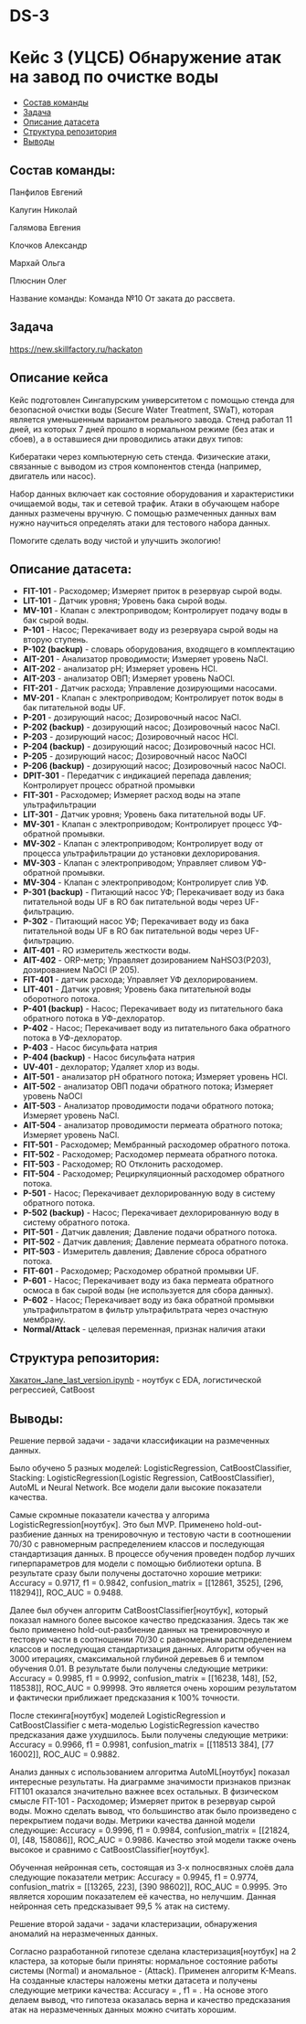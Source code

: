 # DS-3
# Кейс 3 (УЦСБ) Обнаружение атак на завод по очистке воды

<!-- vim-markdown-toc Redcarpet -->

* [Состав команды](#состав-команды)
* [Задача](#задача)
* [Описание датасета](#описание-датасета)
* [Структура репозитория](#структура-репозитория)
* [Выводы](#выводы)

<!-- vim-markdown-toc -->

## Состав команды: 
Панфилов Евгений

Калугин Николай

Галямова Евгения

Клочков Александр

Мархай Ольга

Плюснин Олег

Название команды: Команда №10 От заката до рассвета.



## Задача

https://new.skillfactory.ru/hackaton

##  Описание кейса
Кейс подготовлен Сингапурским университетом c помощью стенда для безопасной очистки воды (Secure Water Treatment, SWaT), которая является уменьшенным вариантом реального завода. Стенд работал 11 дней, из которых 7 дней прошло в нормальном режиме (без атак и сбоев), а в оставшиеся дни проводились атаки двух типов:

Кибератаки через компьютерную сеть стенда. Физические атаки, связанные с выводом из строя компонентов стенда (например, двигатель или насос).

Набор данных включает как состояние оборудования и характеристики очищаемой воды, так и сетевой трафик. Атаки в обучающем наборе данных размечены вручную. С помощью размеченных данных вам нужно научиться определять атаки для тестового набора данных.

Помогите сделать воду чистой и улучшить экологию!

## Описание датасета:
- **FIT-101** - Расходомер; Измеряет приток в резервуар сырой воды.
- **LIT-101** - Датчик уровня; Уровень бака сырой воды.
- **MV-101** - Клапан с электроприводом; Контролирует подачу воды в бак сырой воды.
- **P-101** - Насос; Перекачивает воду из резервуара сырой воды на вторую ступень.
- **P-102 (backup)** - cловарь оборудования, входящего в комплектацию
- **AIT-201** - Анализатор проводимости; Измеряет уровень NaCl.
- **AIT-202** - анализатор pH; Измеряет уровень HCl.
- **AIT-203** - анализатор ОВП; Измеряет уровень NaOCl.
- **FIT-201** - Датчик расхода; Управление дозирующими насосами.
- **MV-201** - Клапан с электроприводом; Контролирует поток воды в бак питательной воды UF.
- **P-201** - дозирующий насос; Дозировочный насос NaCl.
- **P-202 (backup)** - дозирующий насос; Дозировочный насос NaCl.
- **P-203** - дозирующий насос; Дозировочный насос HCl.
- **P-204 (backup)** - дозирующий насос; Дозировочный насос HCl.
- **P-205** - дозирующий насос; Дозировочный насос NaOCl
- **P-206 (backup)** - дозирующий насос; Дозировочный насос NaOCl.
- **DPIT-301** - Передатчик с индикацией перепада давления; Контролирует процесс обратной промывки
- **FIT-301** - Расходомер; Измеряет расход воды на этапе ультрафильтрации
- **LIT-301** - Датчик уровня; Уровень бака питательной воды UF.
- **MV-301** - Клапан с электроприводом; Контролирует процесс УФ-обратной промывки.
- **MV-302** - Клапан с электроприводом; Контролирует воду от процесса ультрафильтрации до установки дехлорирования.
- **MV-303** - Клапан с электроприводом; Управляет сливом УФ-обратной промывки.
- **MV-304** - Клапан с электроприводом; Контролирует слив УФ.
- **P-301 (backup)** - Питающий насос УФ; Перекачивает воду из бака питательной воды UF в RO
бак питательной воды через UF-фильтрацию.
- **P-302** - Питающий насос УФ; Перекачивает воду из бака питательной воды UF в RO
бак питательной воды через UF-фильтрацию.
- **AIT-401** - RO измеритель жесткости воды.
- **AIT-402** - ORP-метр; Управляет дозированием NaHSO3(P203), дозированием NaOCl
(P 205).
- **FIT-401** - датчик расхода; Управляет УФ дехлорированием.
- **LIT-401** - Датчик уровня; Уровень бака питательной воды оборотного потока.
- **P-401 (backup)** - Насос; Перекачивает воду из питательного бака обратного потока в УФ-дехлоратор.
- **P-402** - Насос; Перекачивает воду из питательного бака обратного потока в УФ-дехлоратор.
- **P-403** - Насос бисульфата натрия
- **P-404 (backup)** - Насос бисульфата натрия
- **UV-401** - дехлоратор; Удаляет хлор из воды.
- **AIT-501** - анализатор pH обратного потока; Измеряет уровень HCl.
- **AIT-502** - анализатор ОВП подачи обратного потока; Измеряет уровень NaOCl
- **AIT-503** - Анализатор проводимости подачи обратного потока; Измеряет уровень NaCl.
- **AIT-504** - анализатор проводимости пермеата обратного потока; Измеряет уровень NaCl.
- **FIT-501** - Расходомер; Мембранный расходомер обратного потока.
- **FIT-502** - Расходомер; Расходомер пермеата обратного потока.
- **FIT-503** - Расходомер; RO Отклонить расходомер.
- **FIT-504** - Расходомер; Рециркуляционный расходомер обратного потока.
- **P-501** - Насос; Перекачивает дехлорированную воду в систему обратного потока.
- **P-502 (backup)** - Насос; Перекачивает дехлорированную воду в систему обратного потока.
- **PIT-501** - Датчик давления; Давление подачи обратного потока.
- **PIT-502** - Датчик давления; Давление пермеата обратного потока.
- **PIT-503** - Измеритель давления; Давление сброса обратного потока.
- **FIT-601** - Расходомер; Расходомер обратной промывки UF.
- **P-601** - Насос; Перекачивает воду из бака пермеата обратного осмоса в бак сырой воды
(не используется для сбора данных).
- **P-602** - Насос; Перекачивает воду из бака обратной промывки ультрафильтратом в фильтр ультрафильтрата через очастную мембрану.
- **Normal/Attack** - целевая переменная, признак наличия атаки


## Структура репозитория:

[Хакатон_Jane_last_version.ipynb]() - ноутбук с EDA, логистической регрессией, CatBoost 

## Выводы:
Решение первой задачи - задачи классификации на размеченных данных. 

   Было обучено 5 разных моделей: LogisticRegression, CatBoostClassifier, 
Stacking: LogisticRegression(Logistic Regression, CatBoostClassifier), AutoML и Neural Network.
   Все модели дали высокие показатели качества.

   Самые скромные показатели качества у алгорима LogisticRegression[ноутбук]. Это был MVP.
   Применено hold-out-разбиение данных на тренировочную и тестовую части в соотношении 70/30 с 
равномерным распределением классов и последующая стандартизация данных. В процессе обучения 
проведен подбор лучших гиперпараметров для модели с помощью библиотеки optuna.
   В результате сразу были получены достаточно хорошие метрики: Accuracy = 0.9717, f1 = 0.9842, 
confusion_matrix = [[12861, 3525], [296, 118294]], ROC_AUC = 0.9488.

   Далее был обучен алгоритм CatBoostClassifier[ноутбук], который показал намного более высокое 
качество предсказания.
   Здесь так же было применено hold-out-разбиение данных на тренировочную и тестовую части в 
соотношении 70/30 с равномерным распределением классов и последующая стандартизация данных. 
Алгоритм обучен на 3000 итерациях, смаксимальной глубиной деревьев 6 и темпом обучения 0.01.
   В результате были получены следующие метрики: Accuracy = 0.9985, f1 = 0.9992, 
confusion_matrix = [[16238, 148], [52, 118538]], ROC_AUC = 0.99998. Это является очень хорошим 
результатом и фактически приближает предсказания к 100% точности.

   После стекинга[ноутбук] моделей LogisticRegression и CatBoostClassifier с мета-моделью 
LogisticRegression качество предсказания даже ухудшилось. Были получены следующие метрики: 
Accuracy = 0.9966, f1 = 0.9981, confusion_matrix = [[118513 384], [77 16002]], ROC_AUC = 0.9882.

   Анализ данных с использованием алгоритма AutoML[ноутбук] показал интересные результаты. На 
диаграмме значимости признаков признак FIT101 оказался значительно важнее всех остальных. В 
физическом смысле FIT-101 - Расходомер; Измеряет приток в резервуар сырой воды. Можно сделать вывод, 
что большинство атак было произведено с перекрытием подачи воды.
   Метрики качества данной модели следующие: Accuracy = 0.9996, f1 = 0.9984, 
confusion_matrix = [[21824, 0], [48, 158086]], ROC_AUC = 0.9986. Качество этой модели также очень 
высокое и сравнимо с CatBoostClassifier[ноутбук].

   Обученная нейронная сеть, состоящая из 3-х полносвязных слоёв дала следующие показатели метрик: 
Accuracy = 0.9945, f1 = 0.9774, confusion_matrix = [[13265, 223], [390 98602]], ROC_AUC = 0.9995. 
Это является хорошим показателем её качества, но нелучшим. Данная нейронная сеть предсказывает 99,5 % 
атак на систему.

   Решение второй задачи - задачи кластеризации, обнаружения аномалий на неразмеченных данных.
   
   Согласно разработанной гипотезе сделана кластеризация[ноутбук] на 2 кластера, за которые были 
приняты: нормальное состояние работы системы (Normal) и аномальное - (Attack). Применен алгоритм 
K-Means. На созданные кластеры наложены метки датасета и получены следующие метрики качества: 
Accuracy = , f1 = . На основе этого делаем вывод, что гипотеза оказалась верна и качество предсказания 
атак на неразмеченных данных можно считать хорошим.
